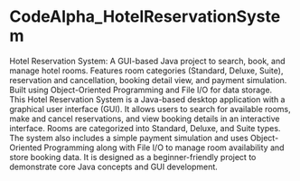 # CodeAlpha_HotelReservationSystem
Hotel Reservation System: A GUI-based Java project to search, book, and manage hotel rooms. Features room categories (Standard, Deluxe, Suite), reservation and cancellation, booking detail view, and payment simulation. Built using Object-Oriented Programming and File I/O for data storage.          
This Hotel Reservation System is a Java-based desktop application with a graphical user interface (GUI). It allows users to search for available rooms, make and cancel reservations, and view booking details in an interactive interface. Rooms are categorized into Standard, Deluxe, and Suite types. The system also includes a simple payment simulation and uses Object-Oriented Programming along with File I/O to manage room availability and store booking data. It is designed as a beginner-friendly project to demonstrate core Java concepts and GUI development.
